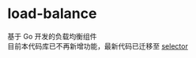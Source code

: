 <!--
 * @Descripttion:
 * @Author: weihaoyu
-->

# load-balance

基于 Go 开发的负载均衡组件
<br>
目前本代码库已不再新增功能，最新代码已迁移至 <a href="https://github.com/why444216978/gin-api/tree/master/library/selector">selector</a>
